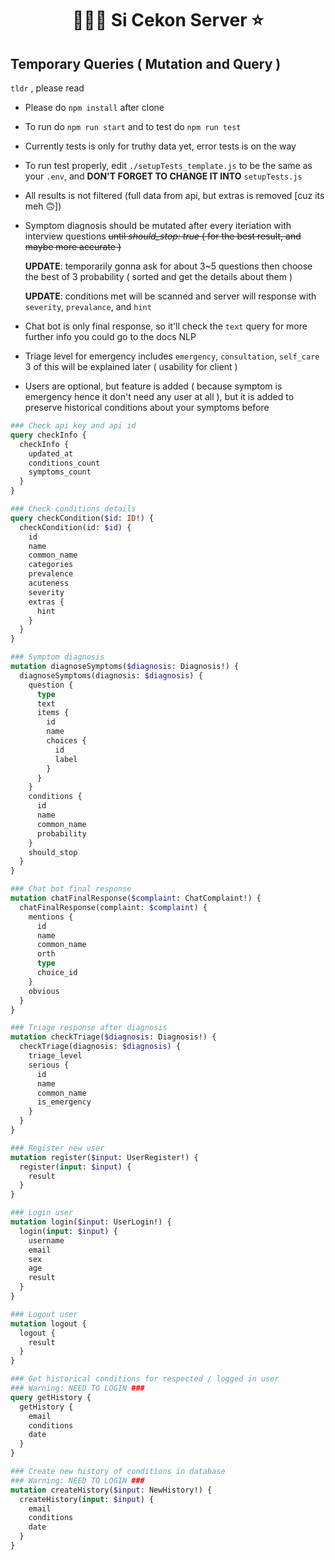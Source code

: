 <h1 align="center">👨🏼‍⚕️ Si Cekon Server ⭐️</h1>

## Temporary Queries ( Mutation and Query )

`tldr` , please read

  - Please do `npm install` after clone
  - To run do `npm run start` and to test do `npm run test`
  - Currently tests is only for truthy data yet, error tests is on the way
  - To run test properly, edit `./setupTests_template.js` to be the same as
    your `.env`, and **DON'T FORGET TO CHANGE IT INTO** `setupTests.js`
  - All results is not filtered (full data from api, but extras is removed [cuz
      its meh 🙃])
  - Symptom diagnosis should be mutated after every iteriation with interview
    questions ~~until _should_stop: true_ ( for the best result, and maybe more accurate )~~

    **UPDATE**: temporarily gonna ask for about 3~5 questions then choose the best
    of 3 probability ( sorted and get the details about them )

    **UPDATE**: conditions met will be scanned and server will response with 
    `severity`, `prevalance`, and `hint`
  - Chat bot is only final response, so it'll check the `text` query
    for more further info you could go to the docs NLP
  - Triage level for emergency includes `emergency`, `consultation`, `self_care`
    3 of this will be explained later ( usability for client )
  - Users are optional, but feature is added ( because symptom is emergency
      hence it don't need any user at all ), but it is added to preserve
      historical conditions about your symptoms before

```graphql
### Check api key and api id
query checkInfo {
  checkInfo {
    updated_at
    conditions_count
    symptoms_count
  }
}

### Check conditions details
query checkCondition($id: ID!) {
  checkCondition(id: $id) {
    id
    name
    common_name
    categories
    prevalence
    acuteness
    severity
    extras {
      hint
    }
  }
}

### Symptom diagnosis
mutation diagnoseSymptoms($diagnosis: Diagnosis!) {
  diagnoseSymptoms(diagnosis: $diagnosis) {
    question {
      type
      text
      items {
        id
        name
        choices {
          id
          label
        }
      }
    }
    conditions {
      id
      name
      common_name
      probability
    }
    should_stop
  }
}

### Chat bot final response
mutation chatFinalResponse($complaint: ChatComplaint!) {
  chatFinalResponse(complaint: $complaint) {
    mentions {
      id
      name
      common_name
      orth
      type
      choice_id
    }
    obvious
  }
}

### Triage response after diagnosis
mutation checkTriage($diagnosis: Diagnosis!) {
  checkTriage(diagnosis: $diagnosis) {
    triage_level
    serious {
      id
      name
      common_name
      is_emergency
    }
  }
}

### Register new user
mutation register($input: UserRegister!) {
  register(input: $input) {
    result
  }
}

### Login user
mutation login($input: UserLogin!) {
  login(input: $input) {
    username
    email
    sex
    age
    result
  }
}

### Logout user
mutation logout {
  logout {
    result
  }
}

### Get historical conditions for respected / logged in user
### Warning: NEED TO LOGIN ###
query getHistory {
  getHistory {
    email
    conditions
    date
  }
}

### Create new history of conditions in database
### Warning: NEED TO LOGIN ###
mutation createHistory($input: NewHistory!) {
  createHistory(input: $input) {
    email
    conditions
    date
  }
}

```

